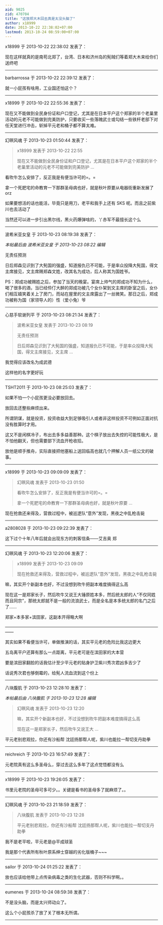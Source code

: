 ```yaml
---
aid: 9025
zid: 470704
title: "这放郑大木回去真是太没头脑了"
author: x18999
date: 2013-10-22 22:38:02+07:00
lastmod: 2013-10-24 08:59:00+07:00
---
```


x18999 于 2013-10-22 22:38:02 发表了：

现在这样就真的是南苟北郑了，台湾、日本和济州岛的髡贼们等着郑大木来给你们送终吧

---

barbarrossa 于 2013-10-22 22:39:12 发表了：

就一小屁孩有啥用，工业国还怕这个？

---

x18999 于 2013-10-22 22:55:36 发表了：

现在又不能做到全民身份证和户口登记，尤其是在日本平户这个郑家的半个老巢里活动的元老不可能做到完美防护，只要收买一些落魄武士或勾结一些铁杆老部下对任天堂进行冲击，斩掉平元老和桶子都不算太难。

---

幻暝风魂 于 2013-10-23 01:50:44 发表了：

> x18999 发表于 2013-10-22 22:55
>
> 现在又不能做到全民身份证和户口登记，尤其是在日本平户这个郑家的半个老巢里活动的元老不可能做到完美防护 ...

看吹牛怎么安排了，反正我是有便当许可的=。=

拿一个死肥宅的命教育一下那群圣母病也好，就是秋叶原要从电器街重新发展了 orz

如果要想活的话也能活，毕竟只是用刀，老平和我手上还有 SKS 呢。而且之前紫川也去活动了

当然还可以进一步引出黑尔线，黑火药爆弹啥的，丫赤军不最擅长这个么

---

波希米亚女皇 于 2013-10-23 08:19:38 发表了：

_本帖最后由 波希米亚女皇 于 2013-10-23 08:22 编辑_

无责任预测

日后郑森见识到了大髡国的强盛，知道报仇已不可能，于是率众投降大髡国，得文主席接见，文主席赐郑森文姓，改其名为成功，后人称其为国姓爷。

PS：郑成功被赐姓之后，参加了当天的晚宴。宴席上帅气的郑成功不知为什么，喝了很多的酒，当已经伶仃大醉的郑成功被几个女仆架到文主席的卧室之后，女仆们相互嬉笑着关上了房门，而站在屋里的文主席露出了一丝微笑。那日之后，郑成功被称为国（家领导人的）性（爱小兔）爷

---

心慈手软谢列平 于 2013-10-23 08:21:34 发表了：

> 波希米亚女皇 发表于 2013-10-23 08:19
>
> 无责任预测
>
> 日后郑森见识到了大髡国的强盛，知道报仇已不可能，于是率众投降大髡国，得文主席接见，文主席 ...

我觉得应该改名为成武德

这样他的名字更好玩

---

TSHT2011 于 2013-10-23 08:25:03 发表了：

如果不怕一个小屁孩更没必要放回去。

放回去还整些麻烦出来。

所谓阴谋，就是投资，投资收益大到足够吸引人或者非这样投资不可例如正面对抗没有胜算时才用。

这又不是闲棋冷子，布出去多多益善那种。这个棋子放出去失控的可能性极大，是不怕他翻天，但也需要部下流血开枪收拾。

放他是顺手推舟，实际直接把他塞船上送回临高也就几个押解人员一纸公文的破事。

---

x18999 于 2013-10-23 09:09:09 发表了：

> 幻暝风魂 发表于 2013-10-23 01:50
>
> 看吹牛怎么安排了，反正我是有便当许可的=。=
>
> 拿一个死肥宅的命教育一下那群圣母病也好，就是秋叶原要 ...

现在抢救还来得及，营救过程中，被巡逻队“意外”发现，黑夜之中乱枪击毙

---

a2808028 于 2013-10-23 09:22:39 发表了：

这下过个十年八年后就会出现东方的刺客信条——艾吉奥 郑&nbsp;&nbsp;

---

幻暝风魂 于 2013-10-23 12:20:06 发表了：

> x18999 发表于 2013-10-23 09:09
>
> 现在抢救还来得及，营救过程中，被巡逻队“意外”发现，黑夜之中乱枪击毙

嘛，其实开个新副本也好，不过没想到吹牛把副本难度搞得这么高

现在这一是郑家长子，然后吹牛又说王大锤原姓本多，然后统太郎的人“不仅同姓而且同宗”，那统太郎就不是一般的流浪武士，而是全名是本多统太郎的名门之后了……

郑家+本多家+滨田家，这副本开得略大啊

——————————————————————————————————————

其实如果不看便当许可，单做推演的话，其实平元老的危险比我这边更大

五岛离平户还算有那么一点距离，平元老可是在滨田家的大本营

要是滨田家翻脸的话我估计至少平元老的贴身护卫紫川秀次君凶多吉少了

话说秀次君也够倒霉的，给髡人流血流到这个份上

---

八块腹肌 于 2013-10-23 12:28:10 发表了：

_本帖最后由 八块腹肌 于 2013-10-23 12:28 编辑_

> 幻暝风魂 发表于 2013-10-23 12:20
>
> 嘛，其实开个新副本也好，不过没想到吹牛把副本难度搞得这么高
>
> 现在这一是郑家长子，然后吹牛又说王大 ...

平元老别悲观拉，你还有沙船帮 沈廷扬那帮人呢，紫川也能拉一帮切支丹助拳

---

reichreich 于 2013-10-23 16:57:49 发表了：

元老院真有这么多圣母么，穿过去这么多年了这点觉悟都没有么

---

x18999 于 2013-10-23 19:26:05 发表了：

书里元老院的圣母可多可少。。关键是看书的圣母多了就麻烦了。。

---

幻暝风魂 于 2013-10-23 21:18:59 发表了：

> 八块腹肌 发表于 2013-10-23 12:28
>
> 平元老别悲观拉，你还有沙船帮 沈廷扬那帮人呢，紫川也能拉一帮切支丹助拳

我不是老平啦，平元老是@平成球圣

我是那个代表所有秋叶原系绅士穿越的劣化版桶子~~~

---

sailor 于 2013-10-24 01:25:22 发表了：

放也应该给他带上点传染病毒之类的生化武器，否则不科学啊。。

---

eumenes 于 2013-10-24 08:59:38 发表了：

不是没头脑，而是太兴师动众了。

这么个小屁孩杀了放了关了根本无所谓。

---
